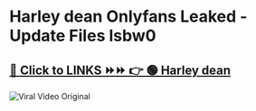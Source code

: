 
 # Harley dean Onlyfans Leaked - Update Files lsbw0

## <h2><a href="https://clipsfans.com/Harley_dean&ref=git">🔗 Click to LINKS ⏩⏩ 👉 🟢 Harley dean </a></h2>

<a href="https://clipsfans.com/Harley_dean&ref=git" rel="nofollow" data-target="animated-image.originalLink"><img src="https://i.ibb.co.com/xMMVF88/686577567.gif" alt="Viral Video Original" style="max-width: 100%; display: inline-block;" data-target="animated-image.originalImage"></a>

